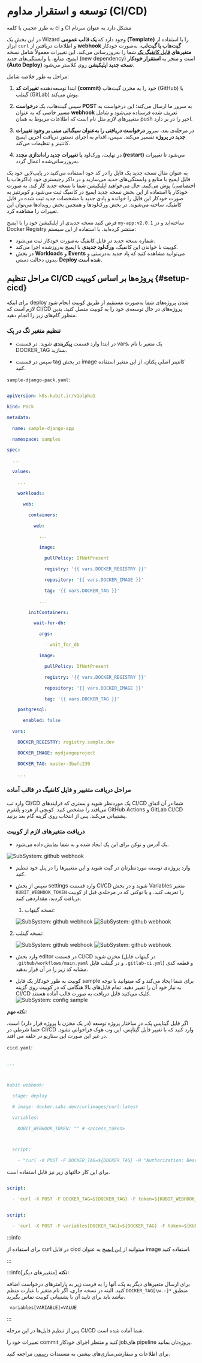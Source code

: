 # توسعه و استقرار مداوم (CI/CD)

به طرز عجیبی با کلمه ci و CI مشکل دارد به عنوان سرنام

در این بخش یک Wizard وجود دارد که **یک قالب عمومی (Template)** را با استفاده از ابزار `curl` و اطلاعات دریافتی از **webhook گیت‌هاب یا گیت‌لب**، به‌صورت خودکار **متغیرهای [فایل کانفیگِ پک](../config)** شما را به‌روزرسانی می‌کند. این تغییرات معمولاً شامل نسخه ایمیج، منابع، یا وابستگی‌های جدید (new dependency) است و منجر به **استقرار خودکار (Auto Deploy) نسخه جدید اپلیکیشن** روی کلاستر می‌شود.

مراحل به طور خلاصه شامل:

1. ابتدا توسعه‌دهنده **تغییرات کد (commit)** خود را به مخزن گیت‌هاب (GitHub) یا گیتلب (GitLab) پوش می‌کند.

2. سپس گیت‌هاب، یک **درخواست POST** به سرور ما ارسال می‌کند؛ این درخواست به مسیر خاصی که به عنوان **webhook** تعریف شده فرستاده می‌شود و شامل متغییرهای لازم مثل نام است که اطلاعات مربوط به همان push اخیر را در بر دارد.

3. در مرحله‌ی بعد، سرور **درخواست دریافتی را به‌عنوان سیگنالی مبنی بر وجود تغییرات جدید در پروژه** تفسیر می‌کند. سپس، اقدام به اجرای دستور دریافت آخرین ایمیج کانتینر و تنظیمات می‌کند.

4. در نهایت، ورک‌لود **با تغییرات جدید راه‌اندازی مجدد (restart)** می‌شود تا تغییرات به‌روزرسانی‌شده اعمال گردد.

به عنوان مثال نسخه جدید یک فایل را در کد خود استفاده می‌کنید در پایپ‌لاین خود یک فایل ایمیج با منابع و وابستگی‌های جدید می‌سازید و در داکر رجیستری خود (داکرهاب یا اختصاصی) پوش می‌کنید. حال می‌خواهید اپلیکیشن شما با نسخه جدید کار کند. به صورت خودکار با استفاده از این بخش نسخه جدید ایمیج در کانفیگ ثبت می‌شود و کوبرنتیز به صورت خودکار این فایل را خوانده و پادی جدید با مشخصات جدید ثبت شده در فایل کانفیگ، ساخته می‌شوند. در بخش ورک‌لودها و همچنین بخش رویدادها می‌توان این تغییرات را مشاهده کرد.

فرض کنید نسخه جدیدی از اپلیکیشن خود را با ایمیج `my-app:v2.0.1` ساخته‌اید و در Docker Registry منتشر کرده‌اید. با استفاده از این سیستم:

- شماره نسخه جدید در فایل کانفیگ به‌صورت خودکار ثبت می‌شود.
- کوبیت با خواندن این کانفیگ، **ورک‌لود جدیدی** با ایمیج به‌روزشده اجرا می‌کند.
- در بخش **Workloads** و **Events** می‌توانید مشاهده کنید که پاد جدید به‌درستی و بدون دخالت دستی، **Deploy شده است.**

## مراحل تنظیم CI/CD پروژه‌ها بر اساس کوبیت {#setup-cicd}

برای اینکه deploy شدن پروژه‌های شما به‌صورت مستقیم از طریق کوبیت انجام شود لازم است که CI/CD پروژه‌های در حال توسعه‌ی خود را به کوبیت متصل کنید. بدین منظور گام‌های زیر را انجام دهید.

### تنظیم متغیر تگ در پک

- در ابتدا وارد قسمت **پیکربندی** شوید. در قسمت vars، یک متغیر با نام DOCKER_TAG بسازید.

- سپس در قسمت tag در بخش image کانتینر اصلی پکتان، از این متغیر استفاده کنید.

`sample-django-pack.yaml`:

```yaml

apiVersion: k8s.kubit.ir/v1alpha1

kind: Pack

metadata:

  name: sample-django-app

  namespace: samples

spec:

  ...

  values:

    ...

    workloads:

      web:

        containers:

          web:

            ...

            image:

              pullPolicy: IfNotPresent

              registry: '{{ vars.DOCKER_REGISTRY }}'

              repository: '{{ vars.DOCKER_IMAGE }}'

              tag: '{{ vars.DOCKER_TAG }}'

            ...

        initContainers:

          wait-for-db:

            args:

              - wait_for_db

            image:

              pullPolicy: IfNotPresent

              registry: '{{ vars.DOCKER_REGISTRY }}'

              repository: '{{ vars.DOCKER_IMAGE }}'

              tag: '{{ vars.DOCKER_TAG }}'

    postgresql:

      enabled: false

  vars:

    DOCKER_REGISTRY: registry.sample.dev

    DOCKER_IMAGE: mydjangoproject

    DOCKER_TAG: master-3bafc239

    ...

```

### مراحل دریافت متغییر و فایل کانفیگ در قالب آماده

وارد تب CI/CD پک موردنظر شوید و بستری که فرایندهای CI/CD شما در آن اتفاق می‌افتد را مشخص کنید.
کوبچی از هردو پلتفرم GitHub Actions و GitLab CI/CD پشتیبانی می‌کند. پس از انتخاب روی گزینه گام بعد بزنید.

### دریافت متغیرهای لازم از کوبیت

- یک آدرس و توکن برای این پک ایجاد شده و به شما نمایش داده می‌شود.

![SubSystem: github webhook](img/webhook-vars.png)

- وارد پروژه‌ی توسعه موردنظرتان در گیت شوید و این متغییرها را در پنل خود تنظیم کنید.

- سپس از بخش settings وارد قسمت CI/CD شوید و در بخش Variables متغیر `KUBIT_WEBHOOK_TOKEN` را تعریف کنید. و با توکنی که در مرحله‌ی قبل از کوبیت دریافت کردید، مقداردهی کنید.

  1. نسخه گیتهاب:

  ![SubSystem: github webhook](img/github-webhook.png)
  ![SubSystem: github webhook](img/github-webhook-secrets.png)

2. نسخه گیتلب:

   ![SubSystem: github webhook](img/gitlab-webhook.png)
   ![SubSystem: github webhook](img/gitlab-webhook-secrets.png)

- وارد بخش editor در قسمت CI/CD مخزن شوید (در گیتهاب فایل `.github/workflows/main.yaml` و در گیتلب فایل `.gitlab-ci.yml`) و قطعه کدی مشابه کد زیر را در آن قرار بدهید.

- کوبیت به طور خودکار یک فایل sample برای شما ایجاد می‌کند و که میتوانید با توجه به نیاز خود آن را تغییر دهید. تمام فایل‌های بالا هنگامی که در کوبیت روی گزینه ‌CI/CD کلیک می‌کنید قابل دریافت به صورت قالب آماده هستند.
  ![SubSystem: config sample](img/config-sample.png)

**نکته مهم**:

اگر فایل گیتاپس پک، در ساختار پروژه توسعه (در یک مخزن با پروژه قرار دارد) است، حتما شرطی در CI/CD وارد کنید که با تغییر فایل گیتاپس، این وب هوک فراخوانی نشود. در غیر این صورت این سناریو در حلقه می افتد.

`cicd.yaml`:

```yml

...



kubit webhook:

  stage: deploy

  # image: docker.sabz.dev/curlimages/curl:latest

  variables:

    KUBIT_WEBHOOK_TOKEN: "" # <access_token>



  script:

    - "curl -X POST -F DOCKER_TAG=${DOCKER_TAG} -H "Authorization: Bearer ${KUBIT_WEBHOOK_TOKEN}"  https://api.kubit.ir/api/core/packs/<pack_uid>/vars/"

```

برای این کار حالتهای زیر نیز قابل استفاده است.

```yml

script:

  - 'curl -X POST -F DOCKER_TAG=${DOCKER_TAG} -F token=${KUBIT_WEBHOOK_TOKEN}  https://api.kubit.ir/api/core/packs/<pack_uid>/vars/'

```

```yml

script:

  - 'curl -X POST -F variables[DOCKER_TAG]=${DOCKER_TAG} -F token=${KUBIT_WEBHOOK_TOKEN}  https://api.kubit.ir/api/core/packs/<pack_uid>/vars/'

```

:::info

برای استفاده از curl در فایل cicd میتوانید از [این ایمیج](docker.sabz.dev/curlimages/curl:latest) به عنوان image استفاده کنید.

:::

:::info[متغییرهای دیگر]
**نکته:**

برای ارسال متغیرهای دیگر به پک، آنها را به فرمت زیر به پارامترهای درخواست اضافه کنید. البته در نسخه جاری، اگر نام متغیر با عبارت منظم `DOCKER_TAG[\w.-]*` منطبق نباشد باید برای تایید آن با پشتیبانی کوبیت تماس بگیرید.

     variables[VARIABLE]=VALUE

:::

پس از تنظیم فایل‌ها در این مرحله CI/CD شما آماده شده است.

تغییرات خود را commit کنید و منتظر اجرای خودکار jobهای pipeline پروژه‌تان بمانید.

برای اطلاعات و سفارشی‌سازی‌های بیشتر، به مستندات [رسمی](https://docs.gitlab.com/ee/ci/) مراجعه کنید.
